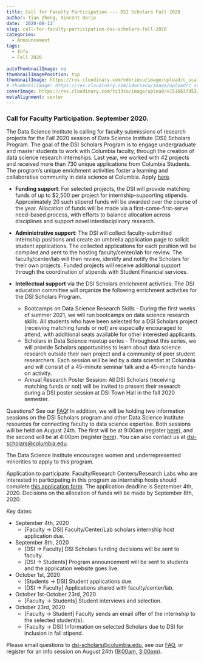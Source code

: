 ```yaml
---
title: Call for Faculty Participation --- DSI Scholars Fall 2020
author: Tian Zheng, Vincent Dorie
date: '2020-08-11'
slug: call-for-faculty-participation-dsi-scholars-fall-2020
categories:
  - Announcement
tags:
  - Info
  - Fall 2020
  
autoThumbnailImage: no
thumbnailImagePosition: top
thumbnailImage: https://res.cloudinary.com/vdoriecu/image/upload/c_scale,w_758/v1597190981/opencall_faculty_fall_2020_unqfrv.png
# thumbnailImage: https://res.cloudinary.com/vdoriecu/image/upload/c_scale,w_758/v1597190981/opencall_faculty_fall_2020_unqfrv.png
coverImage: https://res.cloudinary.com/tz33cu/image/upload/v1516637953/DSI-scholars/wordcloud2_ezxayp.png
metaAlignment: center
---
```


### Call for Faculty Participation. September 2020.

The Data Science Institute is calling for faculty submissions of research projects for the Fall 2020 session of Data Science Institute (DSI) Scholars Program. The goal of the DSI Scholars Program is to engage undergraduate and master students to work with Columbia faculty, through the creation of data science research internships. Last year, we worked with 42 projects and received more than 730 unique applications from Columbia Students. The program’s unique enrichment activities foster a learning and collaborative community in data science at Columbia. Apply [here](https://docs.google.com/forms/d/e/1FAIpQLSfqjr-kQUTyYnVOZRMqK_i8E4oAvJLFnYsHLBHkNXfvKPYuAw/viewform?usp=sf_link).

<!--more-->

+ **Funding support**: For selected projects, the DSI will provide matching funds of up to $2,500 per project for internship-supporting stipends. Approximately 20 such stipend funds will be awarded over the course of the year. Allocation of funds will be made via a first-come-first-serve need-based process, with efforts to balance allocation across disciplines and support novel interdisciplinary research.

+ **Administrative support**: The DSI will collect faculty-submitted internship positions and create an umbrella application page to solicit student applications. The collected applications for each position will be compiled and sent to the hosting faculty/center/lab for review. The faculty/center/lab will then review, identify and notify the Scholars for their own projects. Funded projects will receive additional support through the coordination of stipends with Student Financial services. 

+ **Intellectual support** via the DSI Scholars enrichment activities: The DSI education committee will organize the following enrichment activities for the DSI Scholars Program.

    + Bootcamps on Data Science Research Skills - During the first weeks of summer 2021, we will run bootcamps on data science research skills. All students who have been selected for a DSI Scholars project (receiving matching funds or not) are especially encouraged to attend, with additional seats available for other interested applicants.
    + Scholars in Data Science meetup series - Throughout this series, we will provide Scholars opportunities to learn about data science research outside their own project and a community of peer student researchers. Each session will be led by a data scientist at Columbia and will consist of a 45-minute seminar talk and a 45-minute hands-on activity.
    + Annual Research Poster Session: All DSI Scholars (receiving matching funds or not) will be invited to present their research during a DSI poster session at DSI Town Hall in the fall 2020 semester.

Questions? See our [FAQ](/page/pi_faq_fall_2020/)! In addition, we will be holding two information sessions on the DSI Scholars program and other Data Science Institute resources for connecting faculty to data science expertise. Both sessions will be held on August 24th. The first will be at 9:00am (register [here](https://columbiauniversity.zoom.us/meeting/register/tJcpf--orDssGtRpENU9XU_PlN1GNh32r2jL)), and the second will be at 4:00pm (register [here](https://columbiauniversity.zoom.us/meeting/register/tJMqduyopzkrE90Z9Z10SQuPFMeAqmR0dXkH)). You can also contact us at [dsi-scholars@columbia.edu](mailto:dsi-scholars@columbia.edu).

The Data Science Institute encourages women and underrepresented minorities to apply to this program.

Application to participate: Faculty/Research Centers/Research Labs who are interested in participating in this program as internship hosts should complete [this application form](https://docs.google.com/forms/d/e/1FAIpQLSfqjr-kQUTyYnVOZRMqK_i8E4oAvJLFnYsHLBHkNXfvKPYuAw/viewform?usp=sf_link). The application deadline is September 4th, 2020. Decisions on the allocation of funds will be made by September 8th, 2020.

Key dates:

+ September 4th, 2020
    + [Faculty -> DSI] Faculty/Center/Lab scholars internship host application due.
+ September 8th, 2020
    + [DSI -> Faculty] DSI Scholars funding decisions will be sent to faculty.
    + [DSI -> Students] Program announcement will be sent to students and the application website goes live.
+ October 1st, 2020
    + [Students -> DSI] Student applications due.
    + [DSI -> Faculty] Applications shared with faculty/center/lab.
+ October 1st-October 23rd, 2020
    + [Faculty -> Students] Student interviews and selection.
+ October 23rd, 2020
    + [Faculty -> Student] Faculty sends an email offer of the internship to the selected student(s).
    + [Faculty -> DSI] Information on selected Scholars due to DSI for inclusion in fall stipend.

Please email questions to [dsi-scholars@columbia.edu](mailto:dsi-scholars@columbia.edu), see our [FAQ](/page/pi_faq_fall_2020/), or register for an info session on August 24th ([9:00am](https://columbiauniversity.zoom.us/meeting/register/tJcpf--orDssGtRpENU9XU_PlN1GNh32r2jL), [3:00pm](https://columbiauniversity.zoom.us/meeting/register/tJMqduyopzkrE90Z9Z10SQuPFMeAqmR0dXkH)).

